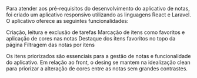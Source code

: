Para atender aos pré-requisitos do desenvolvimento do aplicativo de notas, foi criado um aplicativo responsivo utilizando as linguagens React e Laravel. O aplicativo oferece as seguintes funcionalidades:

Criação, leitura e exclusão de tarefas
Marcação de itens como favoritos e aplicação de cores nas notas
Destaque dos itens favoritos no topo da página
Filtragem das notas por itens

Os itens priorizados são essenciais para a gestão de notas e funcionalidade do aplicativo. Em relação ao front, o desing se mantem na idealização clean para priorizar a alteração de cores entre as notas sem grandes contrastes.

